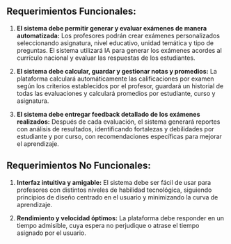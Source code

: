## Requerimientos Funcionales: ##
1. **El sistema debe permitir generar y evaluar exámenes de manera automatizada:** Los profesores podrán crear exámenes personalizados seleccionando asignatura, nivel educativo, unidad temática y tipo de preguntas. El sistema utilizará IA para generar los exámenes acordes al currículo nacional y evaluar las respuestas de los estudiantes.

2. **El sistema debe calcular, guardar y gestionar notas y promedios:** La plataforma calculará automáticamente las calificaciones por examen según los criterios establecidos por el profesor, guardará un historial de todas las evaluaciones y calculará promedios por estudiante, curso y asignatura.

3. **El sistema debe entregar feedback detallado de los exámenes realizados:** Después de cada evaluación, el sistema generará reportes con análisis de resultados, identificando fortalezas y debilidades por estudiante y por curso, con recomendaciones específicas para mejorar el aprendizaje.

## Requerimientos No Funcionales: ##
1. **Interfaz intuitiva y amigable:** El sistema debe ser fácil de usar para profesores con distintos niveles de habilidad tecnológica, siguiendo principios de diseño centrado en el usuario y minimizando la curva de aprendizaje.

2. **Rendimiento y velocidad óptimos:** La plataforma debe responder en un tiempo admisible, cuya espera no perjudique o atrase el tiempo asignado por el usuario.
